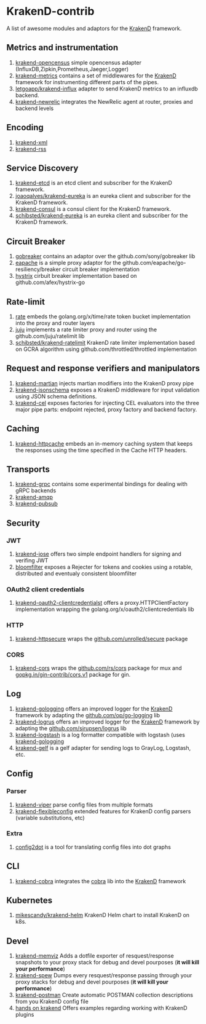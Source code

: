 # KrakenD-contrib

A list of awesome modules and adaptors for the [KrakenD](https://github.com/devopsfaith/krakend) framework.

## Metrics and instrumentation

1. [krakend-opencensus](https://github.com/devopsfaith/krakend-opencensus) simple opencensus adapter (InfluxDB,Zipkin,Prometheus,Jaeger,Logger)
2. [krakend-metrics](https://github.com/devopsfaith/krakend-metrics) contains a set of middlewares for the [KrakenD](https://github.com/devopsfaith/krakend) framework for instrumenting different parts of the pipes.
3. [letgoapp/krakend-influx](https://github.com/letgoapp/krakend-influx) adapter to send KrakenD metrics to an influxdb backend.
4. [krakend-newrelic](https://github.com/devopsfaith/krakend-newrelic) integrates the NewRelic agent at router, proxies and backend levels

## Encoding

1. [krakend-xml](https://github.com/devopsfaith/krakend-xml)
2. [krakend-rss](https://github.com/devopsfaith/krakend-rss)

## Service Discovery

1. [krakend-etcd](https://github.com/devopsfaith/krakend-etcd) is an etcd client and subscriber for the KrakenD framework.
2. [joaoqalves/krakend-eureka](https://github.com/joaoqalves/krakend-eureka) is an eureka client and subscriber for the KrakenD framework.
3. [krakend-consul](https://github.com/devopsfaith/krakend-consul) is a consul client for the KrakenD framework.
4. [schibsted/krakend-eureka](https://github.com/schibsted/krakend-eureka) is an eureka client and subscriber for the KrakenD framework.

## Circuit Breaker

1. [gobreaker](https://github.com/devopsfaith/krakend-circuitbreaker/tree/master/gobreaker) contains an adaptor over the github.com/sony/gobreaker lib
2. [eapache](https://github.com/devopsfaith/krakend-circuitbreaker/tree/master/eapache) is a simple proxy adaptor for the github.com/eapache/go-resiliency/breaker circuit breaker implementation
3. [hystrix](https://github.com/schibsted/krakend-cbreaker) cirbuit breaker implementation based on github.com/afex/hystrix-go

## Rate-limit

1. [rate](https://github.com/devopsfaith/krakend-ratelimit/tree/master/rate) embeds the golang.org/x/time/rate token bucket implementation into the proxy and router layers
2. [juju](https://github.com/devopsfaith/krakend-ratelimit/tree/master/juju) implements a rate limiter proxy and router using the github.com/juju/ratelimit lib
3. [schibsted/krakend-ratelimit](https://github.com/schibsted/krakend-ratelimit) 
KrakenD rate limiter implementation based on GCRA algorithm using github.com/throttled/throttled implementation

## Request and response verifiers and manipulators

1. [krakend-martian](https://github.com/devopsfaith/krakend-martian) injects martian modifiers into the KrakenD proxy pipe
2. [krakend-jsonschema](https://github.com/devopsfaith/krakend-jsonschema) exposes a KrakenD middleware for input validation using JSON schema definitions.
3. [krakend-cel](https://github.com/devopsfaith/krakend-cel) exposes factories for injecting CEL evaluators into the three major pipe parts: endpoint rejected, proxy factory and backend factory.

## Caching

1. [krakend-httpcache](https://github.com/devopsfaith/krakend-httpcache) embeds an in-memory caching system that keeps the responses using the time specified in the Cache HTTP headers.

## Transports

1. [krakend-grpc](https://github.com/devopsfaith/krakend-grpc) contains some experimental bindings for dealing with gRPC backends
2. [krakend-amqp](https://github.com/devopsfaith/krakend-amqp)
3. [krakend-pubsub](https://github.com/devopsfaith/krakend-pubsub)

## Security

### JWT

1. [krakend-jose](https://github.com/devopsfaith/krakend-jose) offers two simple endpoint handlers for signing and verifing JWT
2. [bloomfilter](https://github.com/devopsfaith/bloomfilter/tree/master/krakend) exposes a Rejecter for tokens and cookies using a rotable, distributed and eventualy consistent bloomfilter

### OAuth2 client credentials

1. [krakend-oauth2-clientcredentialst](https://github.com/devopsfaith/krakend-oauth2-clientcredentials) offers a proxy.HTTPClientFactory implementation wrapping the golang.org/x/oauth2/clientcredentials lib

### HTTP

1. [krakend-httpsecure](https://github.com/devopsfaith/krakend-httpsecure) wraps the [github.com/unrolled/secure](http://github.com/unrolled/secure) package

### CORS

1. [krakend-cors](https://github.com/devopsfaith/krakend-cors) wraps the [github.com/rs/cors](http://github.com/rs/cors) package for mux and [gopkg.in/gin-contrib/cors.v1](https://gopkg.in/gin-contrib/cors.v1) package for gin.

## Log

1. [krakend-gologging](https://github.com/devopsfaith/krakend-gologging) offers an improved logger for the [KrakenD](https://github.com/devopsfaith/krakend) framework by adapting the [github.com/op/go-logging](github.com/op/go-logging) lib
2. [krakend-logrus](https://github.com/devopsfaith/krakend-logrus) offers an improved logger for the [KrakenD](https://github.com/devopsfaith/krakend) framework by adapting the [github.com/sirupsen/logrus](https://github.com/sirupsen/logrus) lib
3. [krakend-logstash](https://github.com/devopsfaith/krakend-logstash) is a log formatter compatible with logstash (uses [krakend-gologging](https://github.com/devopsfaith/krakend-gologging)
4. [krakend-gelf](https://github.com/devopsfaith/krakend-gelf) is a gelf adapter for sending logs to GrayLog, Logstash, etc.

## Config

### Parser

1. [krakend-viper](https://github.com/devopsfaith/krakend-viper) parse config files from multiple formats
2. [krakend-flexibleconfig](https://github.com/devopsfaith/krakend-flexibleconfig) extended features for KrakenD config parsers (variable substitutions, etc)

### Extra

1. [config2dot](https://github.com/devopsfaith/krakend-config2dot) is a tool for translating config files into dot graphs

## CLI

1. [krakend-cobra](https://github.com/devopsfaith/krakend-cobra) integrates the [cobra](github.com/spf13/cobra) lib into the [KrakenD](https://github.com/devopsfaith/krakend) framework

## Kubernetes

1. [mikescandy/krakend-helm](https://github.com/mikescandy/krakend-helm) KrakenD Helm chart to install KrakenD on k8s.

## Devel

1. [krakend-memviz](https://github.com/devopsfaith/krakend-memviz) Adds a dotfile exporter of resquest/response snapshots to your proxy stack for debug and devel pourposes (**it will kill your performance**)
2. [krakend-spew](https://github.com/devopsfaith/krakend-spew) Dumps every resquest/response passing through your proxy stacks for debug and devel pourposes (**it will kill your performance**)
3. [krakend-postman](https://github.com/devopsfaith/krakend-postman) Create automatic POSTMAN collection descriptions from you KrakenD config file
4. [hands on krakend](https://github.com/lreimer/hands-on-krakend) Offers examples regarding working with KrakenD plugins

